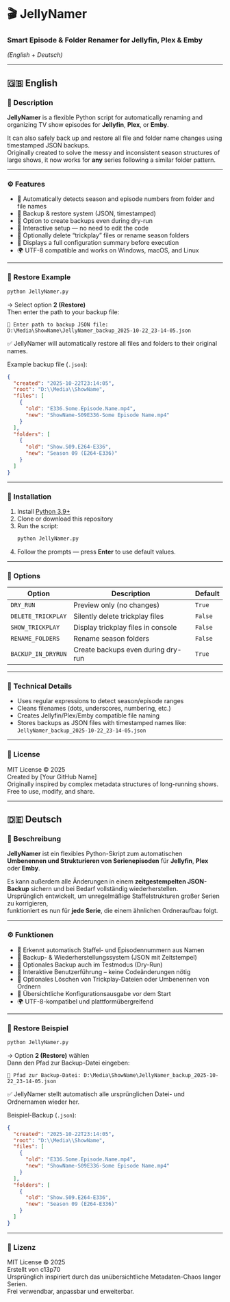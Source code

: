 # 🎬 JellyNamer  
### Smart Episode & Folder Renamer for Jellyfin, Plex & Emby  
*(English + Deutsch)*

---

## 🇬🇧 English

### 📖 Description
**JellyNamer** is a flexible Python script for automatically renaming and organizing TV show episodes for **Jellyfin**, **Plex**, or **Emby**.  

It can also safely back up and restore all file and folder name changes using timestamped JSON backups.  
Originally created to solve the messy and inconsistent season structures of large shows, it now works for **any** series following a similar folder pattern.

---

### ⚙️ Features
- 🧠 Automatically detects season and episode numbers from folder and file names  
- 💾 Backup & restore system (JSON, timestamped)  
- 🧪 Option to create backups even during dry-run  
- 🧩 Interactive setup — no need to edit the code  
- 🧹 Optionally delete “trickplay” files or rename season folders  
- 💬 Displays a full configuration summary before execution  
- 🌍 UTF-8 compatible and works on Windows, macOS, and Linux  

---

### 🔄 Restore Example
```bash
python JellyNamer.py
```
→ Select option **2 (Restore)**  
Then enter the path to your backup file:
```
💾 Enter path to backup JSON file: D:\Media\ShowName\JellyNamer_backup_2025-10-22_23-14-05.json
```
✅ JellyNamer will automatically restore all files and folders to their original names.

Example backup file (`.json`):
```json
{
  "created": "2025-10-22T23:14:05",
  "root": "D:\\Media\\ShowName",
  "files": [
    {
      "old": "E336.Some.Episode.Name.mp4",
      "new": "ShowName-S09E336-Some Episode Name.mp4"
    }
  ],
  "folders": [
    {
      "old": "Show.S09.E264-E336",
      "new": "Season 09 (E264-E336)"
    }
  ]
}
```

---

### 🧰 Installation
1. Install [Python 3.9+](https://www.python.org/downloads/)  
2. Clone or download this repository  
3. Run the script:
   ```bash
   python JellyNamer.py
   ```
4. Follow the prompts — press **Enter** to use default values.

---

### 🧩 Options
| Option | Description | Default |
|---------|--------------|----------|
| `DRY_RUN` | Preview only (no changes) | `True` |
| `DELETE_TRICKPLAY` | Silently delete trickplay files | `False` |
| `SHOW_TRICKPLAY` | Display trickplay files in console | `False` |
| `RENAME_FOLDERS` | Rename season folders | `False` |
| `BACKUP_IN_DRYRUN` | Create backups even during dry-run | `True` |

---

### 🧠 Technical Details
- Uses regular expressions to detect season/episode ranges  
- Cleans filenames (dots, underscores, numbering, etc.)  
- Creates Jellyfin/Plex/Emby compatible file naming  
- Stores backups as JSON files with timestamped names like:  
  `JellyNamer_backup_2025-10-22_23-14-05.json`

---

### 📄 License
MIT License © 2025  
Created by [Your GitHub Name]  
Originally inspired by complex metadata structures of long-running shows.  
Free to use, modify, and share.

---

## 🇩🇪 Deutsch

### 📖 Beschreibung
**JellyNamer** ist ein flexibles Python-Skript zum automatischen **Umbenennen und Strukturieren von Serienepisoden** für **Jellyfin**, **Plex** oder **Emby**.  

Es kann außerdem alle Änderungen in einem **zeitgestempelten JSON-Backup** sichern und bei Bedarf vollständig wiederherstellen.  
Ursprünglich entwickelt, um unregelmäßige Staffelstrukturen großer Serien zu korrigieren,  
funktioniert es nun für **jede Serie**, die einem ähnlichen Ordneraufbau folgt.

---

### ⚙️ Funktionen
- 🧠 Erkennt automatisch Staffel- und Episodennummern aus Namen  
- 💾 Backup- & Wiederherstellungssystem (JSON mit Zeitstempel)  
- 🧪 Optionales Backup auch im Testmodus (Dry-Run)  
- 🧩 Interaktive Benutzerführung – keine Codeänderungen nötig  
- 🧹 Optionales Löschen von Trickplay-Dateien oder Umbenennen von Ordnern  
- 💬 Übersichtliche Konfigurationsausgabe vor dem Start  
- 🌍 UTF-8-kompatibel und plattformübergreifend

---

### 🔄 Restore Beispiel
```bash
python JellyNamer.py
```
→ Option **2 (Restore)** wählen  
Dann den Pfad zur Backup-Datei eingeben:
```
💾 Pfad zur Backup-Datei: D:\Media\ShowName\JellyNamer_backup_2025-10-22_23-14-05.json
```
✅ JellyNamer stellt automatisch alle ursprünglichen Datei- und Ordnernamen wieder her.

Beispiel-Backup (`.json`):
```json
{
  "created": "2025-10-22T23:14:05",
  "root": "D:\\Media\\ShowName",
  "files": [
    {
      "old": "E336.Some.Episode.Name.mp4",
      "new": "ShowName-S09E336-Some Episode Name.mp4"
    }
  ],
  "folders": [
    {
      "old": "Show.S09.E264-E336",
      "new": "Season 09 (E264-E336)"
    }
  ]
}
```

---

### 📄 Lizenz
MIT License © 2025  
Erstellt von c13p70  
Ursprünglich inspiriert durch das unübersichtliche Metadaten-Chaos langer Serien.  
Frei verwendbar, anpassbar und erweiterbar.
